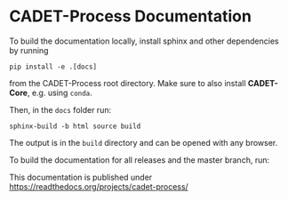 # CADET-Process Documentation

To build the documentation locally, install sphinx and other dependencies by running

```
pip install -e .[docs]
```
from the CADET-Process root directory.
Make sure to also install **CADET-Core**, e.g. using `conda`.

Then, in the `docs` folder run:

```
sphinx-build -b html source build
```

The output is in the `build` directory and can be opened with any browser.

To build the documentation for all releases and the master branch, run:

This documentation is published under https://readthedocs.org/projects/cadet-process/

